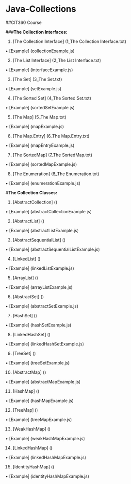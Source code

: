 # Java-Collections

##CIT360 Course


###**The Collection Interfaces:**

1) [The Collection Interface] (1_The Collection Interface.txt)

  • [Example] (collectionExample.js)

2) [The List Interface] (2_The List Interface.txt)

  • [Example] (interfaceExample.js)

3) [The Set] (3_The Set.txt)

  • [Example] (setExample.js)

4) [The Sorted Set] (4_The Sorted Set.txt)

  • [Example] (sortedSetExample.js)

5) [The Map] (5_The Map.txt)

  • [Example] (mapExample.js)

6) [The Map.Entry] (6_The Map.Entry.txt)

  • [Example] (mapEntryExample.js)

7) [The SortedMap] (7_The SortedMap.txt)

  • [Example] (sortedMapExample.js)

8) [The Enumeration] (8_The Enumeration.txt)

  • [Example] (enumerationExample.js)


#**The Collection Classes:**


1) [AbstractCollection] ()

  • [Example] (abstractCollectionExample.js)

2) [AbstractList] ()

  • [Example] (abstractListExample.js)

3) [AbstractSequentialList] ()

  • [Example] (abstractSequentialListExample.js)

4) [LinkedList] ()

  • [Example] (linkedListExample.js)

5) [ArrayList] ()

  • [Example] (arrayListExample.js)

6) [AbstractSet] ()

  • [Example] (abstractSetExample.js)

7) [HashSet] ()

  • [Example] (hashSetExample.js)

8) [LinkedHashSet] ()

  • [Example] (linkedHashSetExample.js)

9) [TreeSet] ()

  • [Example] (treeSetExample.js)

10) [AbstractMap] ()

  • [Example] (abstractMapExample.js)

11) [HashMap] ()

  • [Example] (hashMapExample.js)

12) [TreeMap] ()

  • [Example] (treeMapExample.js)

13) [WeakHashMap] ()

  • [Example] (weakHashMapExample.js)
  
14) [LinkedHashMap] ()

  • [Example] (linkedHashMapExample.js)

15) [IdentityHashMap] ()

  • [Example] (identityHashMapExample.js)
